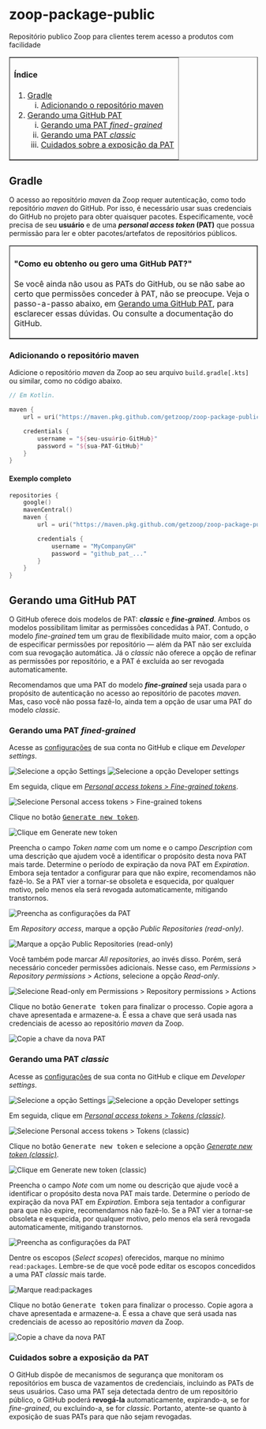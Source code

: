 # zoop-package-public

Repositório publico Zoop para clientes terem acesso a produtos com facilidade


<table border="1px">
  <tr>
    <td>
        <h4>Índice</h4>
        <ol type="1">
            <li>
                <a href="#gradle">Gradle</a>
                <ol type="i">
                    <li><a href="#adicionando-o-repositório-maven">Adicionando o repositório maven</a></li>
                </ol>
            </li>
            <li>
                <a href="#gerando-uma-github-pat">Gerando uma GitHub PAT</a>
                <ol type="i">
                    <li><a href="#gerando-uma-pat-fined-grained">Gerando uma PAT <i>fined-grained</i></a></li>
                    <li><a href="#gerando-uma-pat-classic">Gerando uma PAT <i>classic</i></a></li>
                    <li><a href="#cuidados-sobre-a-exposição-da-pat">Cuidados sobre a exposição da PAT</a></li>
                </ol>
            </li>
        </ol>
    </td>
  </tr>
</table>

## Gradle

O acesso ao repositório _maven_ da Zoop requer autenticação, como todo repositório _maven_ do GitHub. Por isso, é necessário usar suas credenciais do GitHub no projeto para obter quaisquer pacotes. Especificamente, você precisa de seu **usuário** e de uma **_personal access token_ (PAT)** que possua permissão para ler e obter pacotes/artefatos de repositórios públicos.

<table border="1px" width="100%">
  <tr>
    <td>
<h4>"Como eu obtenho ou gero uma GitHub PAT?"</h4>
<p>Se você ainda não usou as PATs do GitHub, ou se não sabe ao certo que permissões conceder à PAT, não se preocupe. Veja o passo-a-passo abaixo, em <a href="#gerando-uma-github-pat">Gerando uma GitHub PAT</a>, para esclarecer essas dúvidas. Ou consulte a documentação do GitHub.</p>
    </td>
  </tr>
</table>

### Adicionando o repositório maven

Adicione o repositório _maven_ da Zoop ao seu arquivo `build.gradle[.kts]` ou similar, como no código abaixo.

```kt
// Em Kotlin.

maven {
    url = uri("https://maven.pkg.github.com/getzoop/zoop-package-public")

    credentials {
        username = "${seu-usuário-GitHub}"
        password = "${sua-PAT-GitHub}"
    }
}
```

#### Exemplo completo

```kt
repositories {
    google()
    mavenCentral()
    maven {
        url = uri("https://maven.pkg.github.com/getzoop/zoop-package-public")

        credentials {
            username = "MyCompanyGH"
            password = "github_pat_..."
        }
    }
}
```

## Gerando uma GitHub PAT

O GitHub oferece dois modelos de PAT: **_classic_** e **_fine-grained_**. Ambos os modelos possibilitam limitar as permissões concedidas à PAT. Contudo, o modelo _fine-grained_ tem um grau de flexibilidade muito maior, com a opção de especificar permissões por repositório — além da PAT não ser excluída com sua revogação automática. Já o _classic_ não oferece a opção de refinar as permissões por repositório, e a PAT é excluída ao ser revogada automaticamente.

Recomendamos que uma PAT do modelo **_fine-grained_** seja usada para o propósito de autenticação no acesso ao repositório de pacotes _maven_. Mas, caso você não possa fazê-lo, ainda tem a opção de usar uma PAT do modelo _classic_.

### Gerando uma PAT _fined-grained_

Acesse as [configurações](https://github.com/settings) de sua conta no GitHub e clique em _Developer settings_.

![Selecione a opção _Settings_](doc/img/fg-pat_01_settings.png)
![Selecione a opção _Developer settings_](doc/img/fg-pat_02_developer-settings.png)

Em seguida, clique em [_Personal access tokens > Fine-grained tokens_](https://github.com/settings/tokens?type=beta).

![Selecione _Personal access tokens > Fine-grained tokens_](doc/img/fg-pat_03_fined-grained-token.png)

Clique no botão <kbd>[Generate new token](https://github.com/settings/personal-access-tokens/new)</kbd>.

![Clique em _Generate new token_](doc/img/fg-pat_04_start-new-token.png)

Preencha o campo _Token name_ com um nome e o campo _Description_ com uma descrição que ajudem você a identificar o propósito desta nova PAT mais tarde. Determine o período de expiração da nova PAT em _Expiration_. Embora seja tentador a configurar para que não expire, recomendamos não fazê-lo. Se a PAT vier a tornar-se obsoleta e esquecida, por qualquer motivo, pelo menos ela será revogada automaticamente, mitigando transtornos.

![Preencha as configurações da PAT](doc/img/fg-pat_05_input-info.png)

Em _Repository access_, marque a opção _Public Repositories (read-only)_.

![Marque a opção _Public Repositories (read-only)_](doc/img/fg-pat_06_repo-permission-public-only.png)

Você também pode marcar _All repositories_, ao invés disso. Porém, será necessário conceder permissões adicionais. Nesse caso, em _Permissions > Repository permissions > Actions_, selecione a opção _Read-only_.

![Selecione _Read-only_ em _Permissions > Repository permissions > Actions_](doc/img/fg-pat_07_additional-permissions.png)

Clique no botão <kbd>Generate token</kbd> para finalizar o processo. Copie agora a chave apresentada e armazene-a. É essa a chave que será usada nas credenciais de acesso ao repositório _maven_ da Zoop.

![Copie a chave da nova PAT](doc/img/fg-pat_08_copy-new-token.png)

### Gerando uma PAT _classic_

Acesse as [configurações](https://github.com/settings) de sua conta no GitHub e clique em _Developer settings_.

![Selecione a opção _Settings_](doc/img/fg-pat_01_settings.png)
![Selecione a opção _Developer settings_](doc/img/fg-pat_02_developer-settings.png)

Em seguida, clique em [_Personal access tokens > Tokens (classic)_](https://github.com/settings/tokens).

![Selecione _Personal access tokens > Tokens (classic)_](doc/img/cl-pat_03_classic-token.png)

Clique no botão <kbd>Generate new token</kbd> e selecione a opção [_Generate new token (classic)_](https://github.com/settings/tokens/new).

![Clique em _Generate new token (classic)_](doc/img/cl-pat_04_start-new-classic-token.png)

Preencha o campo _Note_ com um nome ou descrição que ajude você a identificar o propósito desta nova PAT mais tarde. Determine o período de expiração da nova PAT em _Expiration_. Embora seja tentador a configurar para que não expire, recomendamos não fazê-lo. Se a PAT vier a tornar-se obsoleta e esquecida, por qualquer motivo, pelo menos ela será revogada automaticamente, mitigando transtornos.

![Preencha as configurações da PAT](doc/img/cl-pat_05_input-info.png)

Dentre os escopos (_Select scopes_) oferecidos, marque no mínimo `read:packages`. Lembre-se de que você pode editar os escopos concedidos a uma PAT _classic_ mais tarde.

![Marque `read:packages`](doc/img/cl-pat_06_select-scope.png)

Clique no botão <kbd>Generate token</kbd> para finalizar o processo. Copie agora a chave apresentada e armazene-a. É essa a chave que será usada nas credenciais de acesso ao repositório _maven_ da Zoop.

![Copie a chave da nova PAT](doc/img/cl-pat_07_copy-new-token.png)

### Cuidados sobre a exposição da PAT

O GitHub dispõe de mecanismos de segurança que monitoram os repositórios em busca de vazamentos de credenciais, incluindo as PATs de seus usuários. Caso uma PAT seja detectada dentro de um repositório público, o GitHub poderá **revogá-la** automaticamente, expirando-a, se for _fine-grained_, ou excluindo-a, se for _classic_. Portanto, atente-se quanto à exposição de suas PATs para que não sejam revogadas.
